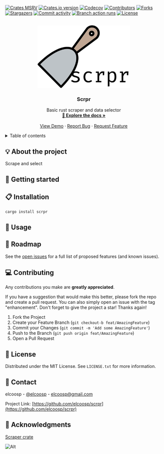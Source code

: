 <a id="readme-top"></a>
<!-- PROJECT SHIELDS -->
[![Crates MSRV][crates-msrv-shield]][crates-msrv-url]
[![Crates.io version][crates-io-version-shield]][crates-io-version-url]
[![Codecov][codecov-shield]][codecov-url]
[![Contributors][contributors-shield]][contributors-url]
[![Forks][forks-shield]][forks-url]
[![Stargazers][stargazers-shield]][stargazers-url]
[![Commit activity][commit-activity-shield]][commit-activity-url]
[![Branch action runs][branch-action-runs-shield]][branch-action-runs-url]
[![License][license-shield]][license-url]

<!-- PROJECT LOGO -->
<br />
<div align="center">
  <a href="https://github.com/elcoosp/scrpr">
    <img src="https://raw.githubusercontent.com/elcoosp/scrpr/HEAD/images/logo.png" style="max-height: 200px; object-fit: contain;" alt="Logo">
  </a>
  <h3 align="center">Scrpr</h3>
  
  <p align="center">
    Basic rust scraper and data selector
    <br />
    <a href="https://github.com/elcoosp/scrpr"><strong>📖 Explore the docs »</strong></a>
    <br />
    <br />
    <a href="https://github.com/elcoosp/scrpr">View Demo</a>
    ·
    <a href="https://github.com/elcoosp/scrpr/issues/new?labels=bug&template=-bug-report--from-readme.md">Report Bug</a>
    ·
    <a href="https://github.com/elcoosp/scrpr/issues/new?labels=enhancement&template=feature-request---from-readme.md">Request Feature</a>
  </p>
</div>

<!-- TABLE OF CONTENTS -->
<details>
  <summary>Table of contents</summary>
  <ol>
   <li><a href="#about-the-project">💡 About the project</a></li>
   <li><a href="#getting-started">🎉 Getting started</a></li>
   <li><a href="#installation">📋 Installation</a></li>
   <li><a href="#usage">🔧 Usage</a></li>
   <li><a href="#roadmap">🚀 Roadmap</a></li>
   <li><a href="#contributing">💻 Contributing</a></li>
   <li><a href="#license">📄 License</a></li>
   <li><a href="#contact">📨 Contact</a></li>
   <li><a href="#acknowledgments">👏 Acknowledgments</a></li>
  </ol>
</details>

## 💡 About the project

Scrape and select

## 🎉 Getting started

## 📋 Installation

```cargo install scrpr```

## 🔧 Usage

## 🚀 Roadmap

See the [open issues](https://github.com/elcoosp/scrpr/issues) for a full list of proposed features (and known issues).

## 💻 Contributing

Any contributions you make are **greatly appreciated**.

If you have a suggestion that would make this better, please fork the repo and create a pull request. You can also simply open an issue with the tag "enhancement".
Don't forget to give the project a star! Thanks again!

1. Fork the Project
2. Create your Feature Branch (`git checkout-b feat/AmazingFeature`)
3. Commit your Changes (`git commit -m 'Add some AmazingFeature'`)
4. Push to the Branch (`git push origin feat/AmazingFeature`)
5. Open a Pull Request

## 📄 License

Distributed under the MIT License. See `LICENSE.txt` for more information.

## 📨 Contact

elcoosp - [@elcoosp](https://twitter.com/elcoosp) - [elcoosp@gmail.com](elcoosp@gmail.com)

Project Link: [https://github.com/elcoosp/scrpr](https://github.com/elcoosp/scrpr)

## 👏 Acknowledgments

[Scraper crate](https://docs.rs/scraper/0.21.0/scraper/)

<!--MARKDOWN LINKS & IMAGES-- >
<!--https://www.markdownguide.org/basic-syntax/#reference-style-links -->
![Alt](https://repobeats.axiom.co/api/embed/60664cec3ecf2933bc6c9067f78822346f013fba.svg "Repobeats analytics image")

[crates-msrv-shield]: https://img.shields.io/crates/msrv/scrpr.svg?style=for-the-badge
[crates-msrv-url]: https://crates.io/crates/scrpr
[crates-io-version-shield]: https://img.shields.io/crates/v/scrpr.svg?style=for-the-badge
[crates-io-version-url]: https://crates.io//scrpr
[codecov-shield]: https://img.shields.io/codecov/c/github/elcoosp/scrpr/main.svg?style=for-the-badge
[codecov-url]: https://codecov.io/github/elcoosp/scrpr/tree/main
[contributors-shield]: https://img.shields.io/github/contributors/elcoosp/scrpr.svg?style=for-the-badge
[contributors-url]: https://github.com/elcoosp/scrpr/graphs/contributors
[forks-shield]: https://img.shields.io/github/forks/elcoosp/scrpr.svg?style=for-the-badge
[forks-url]: https://github.com/elcoosp/scrpr/network/members
[stargazers-shield]: https://img.shields.io/github/stars/elcoosp/scrpr.svg?style=for-the-badge
[stargazers-url]: https://github.com/elcoosp/scrpr/stargazers
[commit-activity-shield]: https://img.shields.io/github/commit-activity/w/elcoosp/scrpr.svg?style=for-the-badge
[commit-activity-url]: https://github.com/elcoosp/scrpr/commits
[branch-action-runs-shield]: https://img.shields.io/github/check-runs/elcoosp/scrpr/main.svg?style=for-the-badge
[branch-action-runs-url]: https://github.com/elcoosp/scrpr/actions?query=branch%3Amain
[license-shield]: https://img.shields.io/github/license/elcoosp/scrpr.svg?style=for-the-badge
[license-url]: https://github.com/elcoosp/scrpr/blob/master/LICENSE.txt
